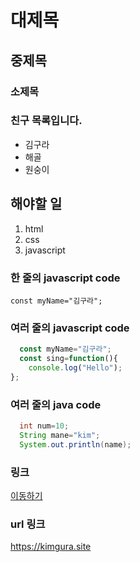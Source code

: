 # 대제목
## 중제목
### 소제목

### 친구 목록입니다.
- 김구라
- 해골
- 원숭이

## 해야할 일
1. html
2. css
3. javascript

### 한 줄의 javascript code
`const myName="김구라";`

### 여러 줄의 javascript code
```javascript
  const myName="김구라";
  const sing=function(){
    console.log("Hello");
};
```

### 여러 줄의 java code

```java
  int num=10;
  String mane="kim";
  System.out.println(name);
```

### 링크 
[ 이동하기 ](https://kimgura.site)

### url 링크
<https://kimgura.site>

